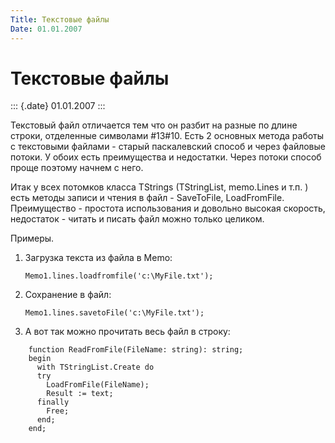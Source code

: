 ```yaml
---
Title: Текстовые файлы
Date: 01.01.2007
---
```



Текстовые файлы
===============

::: {.date}
01.01.2007
:::

Текстовый файл отличается тем что он разбит на разные по длине строки,
отделенные символами #13#10. Есть 2 основных метода работы с
текстовыми файлами - старый паскалевский способ и через файловые потоки.
У обоих есть преимущества и недостатки. Через потоки способ проще
поэтому начнем с него.

Итак у всех потомков класса TStrings (TStringList, memo.Lines и т.п. )
есть методы записи и чтения в файл - SaveToFile, LoadFromFile.
Преимущество - простота использования и довольно высокая скорость,
недостаток - читать и писать файл можно только целиком.

Примеры.

1. Загрузка текста из файла в Memo:

    `Memo1.lines.loadfromfile('c:\MyFile.txt');`

2. Сохранение в файл:

    `Memo1.lines.savetoFile('c:\MyFile.txt');`

3. А вот так можно прочитать весь файл в строку:

```
    function ReadFromFile(FileName: string): string; 
    begin 
      with TStringList.Create do 
      try 
        LoadFromFile(FileName); 
        Result := text; 
      finally 
        Free; 
      end; 
    end;
```
         
